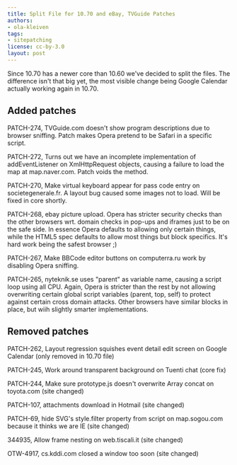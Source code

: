 ```yaml
---
title: Split File for 10.70 and eBay, TVGuide Patches
authors:
- ola-kleiven
tags:
- sitepatching
license: cc-by-3.0
layout: post
---
```


Since 10.70 has a newer core than 10.60 we&#39;ve decided to split the files. The difference isn&#39;t that big yet, the most visible change being Google Calendar actually working again in 10.70.

## Added patches

PATCH-274, TVGuide.com doesn&#39;t show program descriptions due to browser sniffing. Patch makes Opera pretend to be Safari in a specific script.

PATCH-272, Turns out we have an incomplete implementation of addEventListener on XmlHttpRequest objects, causing a failure to load the map at map.naver.com. Patch voids the method.

PATCH-270, Make virtual keyboard appear for pass code entry on societegenerale.fr. A layout bug caused some images not to load. Will be fixed in core shortly.

PATCH-268, ebay picture upload. Opera has stricter security checks than the other browsers wrt. domain checks in pop-ups and iframes just to be on the safe side. In essence Opera defaults to allowing only certain things, while the HTML5 spec defaults to allow most things but block specifics. It&#39;s hard work being the safest browser ;)

PATCH-267, Make BBCode editor buttons on computerra.ru work by disabling Opera sniffing.

PATCH-265, nyteknik.se uses &quot;parent&quot; as variable name, causing a script loop using all CPU. Again, Opera is stricter than the rest by not allowing overwriting certain global script variables (parent, top, self) to protect against certain cross domain attacks. Other browsers have similar blocks in place, but wiih slightly smarter implementations.

## Removed patches

PATCH-262, Layout regression squishes event detail edit screen on Google Calendar (only removed in 10.70 file)

PATCH-245, Work around transparent background on Tuenti chat (core fix)

PATCH-244, Make sure prototype.js doesn&#39;t overwrite Array concat on toyota.com (site changed)

PATCH-107, attachments download in Hotmail (site changed)

PATCH-69, hide SVG&#39;s style.filter property from script on map.sogou.com because it thinks we are IE (site changed)

344935, Allow frame nesting on web.tiscali.it (site changed)

OTW-4917, cs.kddi.com closed a window too soon (site changed)
